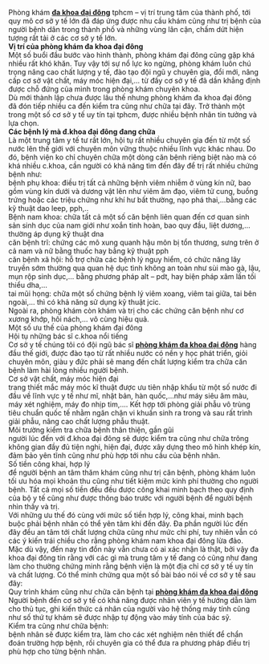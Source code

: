 <p>Phòng khám <a href="http://ngoisao.net/tin-tuc/thoi-cuoc/thuong-truong/kham-va-dieu-tri-benh-phu-khoa-tai-phong-kham-dai-dong-3561575.html"><strong>đa khoa đại đông</strong></a>&nbsp;tphcm &ndash; vị trí trung tâm của thành phố, tới quy mô cơ sở y tế lớn đã đáp ứng được nhu cầu khám cũng như trị bệnh của người bệnh dân trong thành phố và những vùng lân cận, chấm dứt hiện tượng rất tải ở các cơ sở y tế lớn.<br />
<strong>Vị trí của phòng khám đa khoa đại đông</strong><br />
Một số buổi đầu bước vào hình thành, phòng khám đại đông cũng gặp khá nhiều rất khó khăn. Tuy vậy tới sự nổ lực ko ngừng, phòng khám luôn chú trọng nâng cao chất lượng y tế, đào tạo đội ngũ y chuyên gia, đổi mới, nâng cấp cơ sở vật chất, máy móc hiện đại,&hellip; từ đấy cơ sở y tế đã dần khẳng định được chỗ đứng của mình trong phòng khám chuyên khoa.<br />
Dù mới thành lập chưa được lâu thế nhưng phòng khám đa khoa đại đông đã đón tiếp nhiều ca đến kiểm tra cũng như chữa tại đây. Trở thành một trong một số cơ sở y tế uy tín tại tphcm, được nhiều bệnh nhân tin tưởng và lựa chọn.<br />
<strong>Các bệnh lý mà đ.khoa đại đông đang chữa</strong><br />
Là một trung tâm y tế tư rất lớn, hội tụ rất nhiều chuyên gia đến từ một số nước lên thế giới với chuyên môn vững thuộc nhiều lĩnh vực khác nhau. Do đó, bệnh viện ko chỉ chuyên chữa một dòng căn bệnh riêng biệt nào mà có khá nhiều c.khoa, cần người có khả năng tìm đến đây để trị rất nhiều chứng bệnh như:<br />
bệnh phụ khoa: điều trị tất cả những bệnh viêm nhiễm ở vùng kín nữ, bao gồm vùng kín dưới và dương vật lên như viêm âm đạo, viêm tử cung, buồng trứng hoặc các triệu chứng như khí hư bất thường, nạo phá thai,&hellip;bằng các kỹ thuật dao leep, pph,..<br />
Bệnh nam khoa: chữa tất cả một số căn bệnh liên quan đến cơ quan sinh sản sinh dục của nam giới như xoắn tinh hoàn, bao quy đầu, liệt dương,&hellip; thường áp dụng kỹ thuật dna<br />
căn bệnh trĩ: chứng các mô xung quanh hậu môn bị tổn thương, sưng trên ở cả nam và nữ bằng thuốc hay bằng kỹ thuật pph<br />
căn bệnh xã hội: hỗ trợ chữa các bệnh lý nguy hiểm, có chức năng lây truyền sớm thường qua quan hệ dục tình không an toàn như sùi mào gà, lậu, mụn rộp sinh dục,&hellip; bằng phương pháp alt &ndash; pdt, hay biện pháp xâm lấn tối thiểu dha,&hellip;<br />
tai mũi họng: chữa một số chứng bệnh lý viêm xoang, viêm tai giữa, tai bên ngoài,&hellip; thì có khả năng sử dụng kỹ thuật jcic.<br />
Ngoài ra, phòng khám còn khám và trị cho các chứng căn bệnh như cơ xương khớp, hôi nách,&hellip; vô cùng hiệu quả.<br />
Một số ưu thế của phòng khám đại đông<br />
Hội tụ những bác sĩ c.khoa nổi tiếng<br />
Cơ sở y tế chúng tôi có đội ngũ bác sĩ <a href="http://dakhoadaidong.vn/gioi-thieu-phong-kham-da-khoa-dai-dong.html"><strong>phòng khám đa khoa đại đông</strong></a>&nbsp;hàng đầu thế giới, được đào tạo từ rất nhiều nước có nền y học phát triển, giỏi chuyên môn, giàu y đức phải sẽ mang đến chất lượng kiểm tra chữa căn bệnh làm hài lòng nhiều người bệnh.<br />
Cơ sở vật chất, máy móc hiện đại<br />
trang thiết mắc máy móc kĩ thuật được ưu tiên nhập khẩu từ một số nước đi đầu về lĩnh vực y tế như mĩ, nhật bản, hàn quốc,...như máy siêu âm màu, máy xét nghiệm, máy đo nhịp tim,.... Kết hợp tới phòng giải phẫu vô trùng tiêu chuẩn quốc tế nhằm ngăn chặn vi khuấn sinh ra trong và sau rất trình giải phẫu, nâng cao chất lượng phẫu thuật.<br />
Môi trường kiểm tra chữa bệnh thân thiện, gần gũi<br />
người lúc đến với đ.khoa đại đông sẽ được kiểm tra cũng như chữa trông không gian đầy đủ tiện nghi, hiện đại, được xây dựng theo mô hình khép kín, đảm bảo yên tĩnh cũng như phù hợp tới nhu cầu của bệnh nhân.<br />
Số tiền công khai, hợp lý<br />
để người bệnh an tâm thăm khám cũng như trị căn bệnh, phòng khám luôn tối ưu hóa mọi khoản thu cũng như tiết kiệm mức kinh phí thường cho người bệnh. Tất cả mọi số tiền đều đều được công khai minh bạch theo quy định của bộ y tế cũng như được thông báo trước với người bệnh để người bệnh nhìn thấy và trị.<br />
Với những ưu thế đó cùng với mức số tiền hợp lý, công khai, minh bạch buộc phải bệnh nhân có thể yên tâm khi đến đây. Đa phần người lúc đến đây đều an tâm tới chất lượng chữa cũng như mức chi phí, tuy nhiên vẫn có các ý kiến trái chiều cho rằng phòng khám nam khoa đại đông lừa đảo.<br />
Mặc dù vậy, đến nay tin đồn này vẫn chưa có ai xác nhận là thật, bởi vậy đa khoa đại đông tin rằng với các gì mà trung tâm y tế đang có cũng như đang làm cho thường chứng minh rằng bệnh viện là một địa chỉ cơ sở y tế uy tín và chất lượng. Có thể minh chứng qua một số bài báo nói về cơ sở y tế sau đây:<br />
Quy trình khám cũng như chữa căn bệnh tại&nbsp;<a href="http://ngoisao.net/tin-tuc/thoi-cuoc/thuong-truong/kham-va-dieu-tri-benh-phu-khoa-tai-phong-kham-dai-dong-3561575.html"><strong>phòng khám đa khoa đại đông</strong></a><br />
Người bệnh đến cơ sở y tế có khả năng được nhân viên y tế hướng dẫn làm cho thủ tục, ghi kiến thức cá nhân của người vào hệ thống máy tính cũng như số thứ tự khám sẽ được nhập tự động vào máy tính của bác sỹ.<br />
Kiểm tra cũng như chữa bệnh:<br />
bệnh nhân sẽ được kiểm tra, làm cho các xét nghiệm nên thiết để chẩn đoán trường hợp bệnh, rồi chuyên gia có thể đưa ra phương pháp điều trị phù hợp cho từng bệnh nhân.</p>
